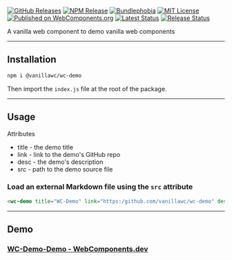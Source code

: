 [![GitHub Releases](https://badgen.net/github/tag/vanillawc/wc-demo)](https://github.com/vanillawc/wc-demo/releases)
[![NPM Release](https://badgen.net/npm/v/@vanillawc/wc-demo)](https://www.npmjs.com/package/@vanillawc/wc-demo)
[![Bundlephobia](https://badgen.net/bundlephobia/minzip/@vanillawc/wc-demo)](https://bundlephobia.com/result?p=@vanillawc/wc-demo)
[![MIT License](https://badgen.net/github/license/vanillawc/wc-demo)](https://raw.githubusercontent.com/vanillawc/wc-demo/master/LICENSE)
[![Published on WebComponents.org](https://img.shields.io/badge/webcomponents.org-published-blue.svg)](https://www.webcomponents.org/element/vanillawc/wc-demo)
[![Latest Status](https://github.com/vanillawc/wc-demo/workflows/Latest/badge.svg)](https://github.com/vanillawc/wc-demo/actions)
[![Release Status](https://github.com/vanillawc/wc-demo/workflows/Release/badge.svg)](https://github.com/vanillawc/wc-demo/actions)

A vanilla web component to demo vanilla web components

-----

## Installation

```sh
npm i @vanillawc/wc-demo
```

Then import the `index.js` file at the root of the package.

-----

## Usage

Attributes

- title - the demo title
- link - link to the demo's GitHub repo
- desc - the demo's description
- src - path to the demo source file

### Load an external Markdown file using the `src` attribute

```html
<wc-demo title="WC-Demo" link="https:/github.com/vanillawc/wc-demo" desc="Basic Usage" src="assets/demo.html"></wc-demo>
```

-----

## Demo

### [WC-Demo-Demo - WebComponents.dev](https://webcomponents.dev/edit/0nMBg8ZeCG1KHZmL49ww?sv=1&pm=1)


